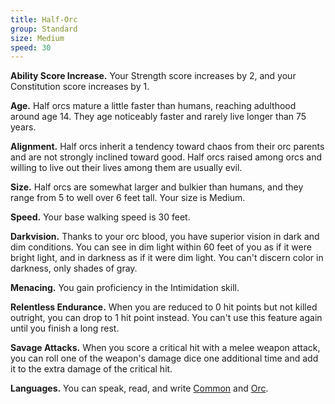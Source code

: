 ```yaml
---
title: Half-Orc
group: Standard
size: Medium
speed: 30
---
```


**Ability Score Increase.** Your Strength score increases by 2, and your Constitution score increases by 1.

**Age.** Half orcs mature a little faster than humans, reaching adulthood around age 14. They age noticeably faster and rarely live longer than 75 years.

**Alignment.** Half orcs inherit a tendency toward chaos from their orc parents and are not strongly inclined toward good. Half orcs raised among orcs and willing to live out their lives among them are usually evil.

**Size.** Half orcs are somewhat larger and bulkier than humans, and they range from 5 to well over 6 feet tall. Your size is Medium.

**Speed.** Your base walking speed is 30 feet.

**Darkvision.** Thanks to your orc blood, you have superior vision in dark and dim conditions. You can see in dim light within 60 feet of you as if it were bright light, and in darkness as if it were dim light. You can't discern color in darkness, only shades of gray.

**Menacing.** You gain proficiency in the Intimidation skill.

**Relentless Endurance.** When you are reduced to 0 hit points but not killed outright, you can drop to 1 hit point instead. You can't use this feature again until you finish a long rest.

**Savage Attacks.** When you score a critical hit with a melee weapon attack, you can roll one of the weapon's damage dice one additional time and add it to the extra damage of the critical hit.

**Languages.** You can speak, read, and write [Common](/languages/common/) and [Orc](/languages/orc/).
